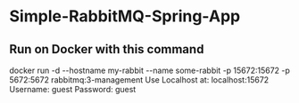# Simple-RabbitMQ-Spring-App

## Run on Docker with this command 
docker run -d --hostname my-rabbit --name some-rabbit -p 15672:15672 -p 5672:5672 rabbitmq:3-management
Use Localhost at: localhost:15672 
Username: guest
Password: guest


